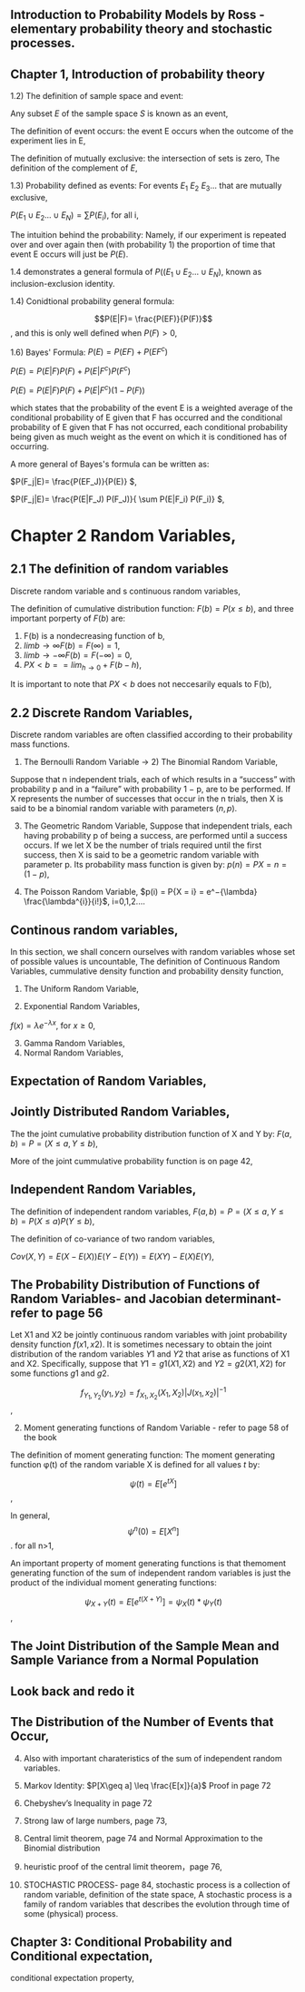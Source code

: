 
## Introduction to Probability Models by Ross - elementary probability theory and stochastic processes.
## Chapter 1, Introduction of probability theory
1.2) The definition of sample space and event:  

Any subset $E$ of the sample space $S$ is known as an event,

The definition of event occurs: the event E occurs when the outcome of the experiment lies in E,

The definition of mutually exclusive: the intersection of sets is zero,
The definition of the complement of $E$,

1.3) Probability defined as events:
For events $E_1$ $E_2$ $E_3$... that are mutually exclusive,  

$P(E_1\cup E_2...\cup E_N)=\sum P(E_i)$, for all i,

The intuition behind the probability: Namely, if our experiment is repeated over and over again then (with probability 1) the proportion of time that event E occurs will just be $P(E)$.

1.4 demonstrates a general formula of $P((E_1\cup E_2...\cup E_N)$, known as inclusion-exclusion identity.

1.4) Conidtional probability general formula:

$$P(E|F)= \frac{P(EF)}{P(F)}$$, and this is only well defined when $P(F)>0$,

1.6) Bayes' Formula:
$P(E)=P(EF)+P(EF^{c})$

$P(E)= P(E|F)P(F)+P(E|F^{c})P(F^{c})$

$P(E)= P(E|F)P(F)+P(E|F^{c})(1-P(F))$

which states that the probability of the event E is a weighted average of the conditional probability of E given that F has occurred and the conditional probability
of E given that F has not occurred, each conditional probability being given as much weight as the event on which it is conditioned has of occurring.

A more general of Bayes's formula can be written as:

$P(F_j|E)= \frac{P(EF_J)}{P(E)} $,

$P(F_j|E)= \frac{P(E|F_J) P(F_J)}{ \sum P(E|F_i) P(F_i)} $,

# Chapter 2 Random Variables,
## 2.1 The definition of random variables

Discrete random variable and s continuous random variables,

The definition of cumulative distribution function:
$F(b)=P(x \leq b)$, and three important porperty of $F(b)$ are:
1) F(b) is a nondecreasing function of b,
2) $limb→∞ F(b) = F(\infty) = 1$,
3) $limb→−∞ F(b) = F(−\infty) = 0$,
4) $P{X < b} = = lim_{h→0}+ F(b − h)$,

It is important to note that $P{X < b}$ does not neccesarily equals to F(b),

## 2.2 Discrete Random Variables,

Discrete random variables are often classified according to their probability mass functions.

1) The Bernoulli Random Variable -> 2) The Binomial Random Variable,

Suppose that n independent trials, each of which results in a “success” with probability p and in a “failure” with probability 1 − p, are to be performed. If X represents the number of successes that occur in the n trials, then X is said to be a binomial random variable with parameters $(n, p)$.

3) The Geometric Random Variable,
Suppose that independent trials, each having probability p of being a success, are performed until a success occurs. If we let X be the number of trials required until the first success, then X is said to be a geometric random variable with parameter p. Its probability mass function is given by:
$p(n) = P{X = n} = (1 − p)$,

4) The Poisson Random Variable,
$p(i) = P{X = i} = e^−{\lambda} \frac{\lambda^{i}}{i!}$, i=0,1,2....

## Continous random variables,
In this section, we shall concern ourselves with random variables whose set of possible values is uncountable,
The definition of  Continuous Random Variables, cummulative density function and probability density function,

1) The Uniform Random Variable,

2) Exponential Random Variables, 

$f(x)= \lambda e^{-\lambda x}$, for $x \geq 0$,

3) Gamma Random Variables,
4) Normal Random Variables,

## Expectation of Random Variables,
## Jointly Distributed Random Variables,

The the joint cumulative probability distribution function of X
and Y by:
$F(a,b)= P=(X\leq a, Y\leq b)$,

More of the joint cummulative probability function is on page 42,


## Independent Random Variables,
The definition of independent random variables,
$F(a,b)= P=(X\leq a, Y\leq b)= P(X\leq a) P(Y\leq b)$,

The definition of co-variance of two random variables,

$Cov(X,Y)= E(X-E(X))E(Y-E(Y))= E(XY)-E(X)E(Y)$,

## The Probability Distribution of Functions of Random Variables- and Jacobian determinant- refer to page 56

Let X1 and X2 be jointly continuous random variables with joint probability density function $f(x1, x2)$. It is sometimes necessary to obtain the joint distribution of the random variables $Y1$ and $Y2$ that arise as functions of X1 and X2. Specifically, suppose that $Y1 = g1(X1, X2)$ and $Y2 = g2(X1, X2)$ for some functions $g1$ and $g2$.

$$f_{Y_1,Y_2}(y_1, y_2)= f_{X_1, X_2}(X_1, X_2)|J(x_1,x_2)|^{-1}$$,

2) Moment generating functions of Random Variable - refer to page 58 of the book

The definition of moment generating function: 
The moment generating function φ(t) of the random variable X is defined for all values $t$ by:

$$\psi(t)= E[e^ {tX} ]$$,

In general, $$\psi^{n} (0) =E[X^{n}]$$. for all n>1,

An important property of moment generating functions is that themoment generating function of the sum of independent random variables is just the product of the individual moment generating functions:

$$\psi_{X+Y}(t)= E[e^{t(X+Y)}]= \psi_{X}(t)* \psi_{Y}(t) $$, 

## The Joint Distribution of the Sample Mean and Sample Variance from a Normal Population

## Look back and redo it 

## The Distribution of the Number of Events that Occur, 







4)  Also with important charateristics of the sum of independent random variables.

3) Markov Identity: $P[X\geq a] \leq \frac{E[x]}{a}$ Proof in page 72
4) Chebyshev’s Inequality in page 72
5) Strong law of large numbers, page 73,
6) Central limit theorem, page 74 and Normal Approximation to the Binomial distribution 
7) heuristic proof of the central limit theorem，page 76,
8) STOCHASTIC PROCESS- page 84, stochastic process is a collection of random variable, definition of the state space, 
A stochastic process is a family of random variables that describes the evolution through time of some (physical) process.


## Chapter 3: Conditional Probability and Conditional expectation,

conditional expectation property,
